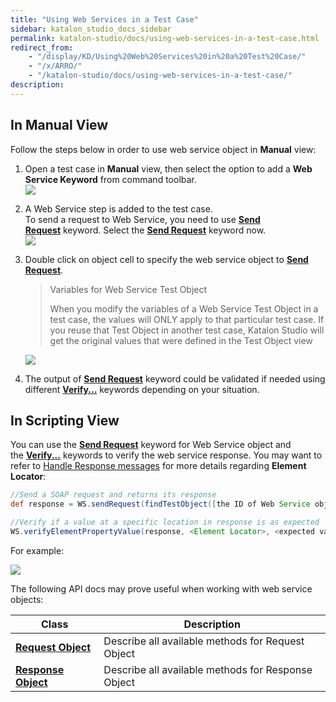 ```yaml
---
title: "Using Web Services in a Test Case" 
sidebar: katalon_studio_docs_sidebar
permalink: katalon-studio/docs/using-web-services-in-a-test-case.html 
redirect_from:
    - "/display/KD/Using%20Web%20Services%20in%20a%20Test%20Case/"
    - "/x/ARRO/"
    - "/katalon-studio/docs/using-web-services-in-a-test-case/"
description: 
---
```

In Manual View
--------------

Follow the steps below in order to use web service object in **Manual** view:

1.  Open a test case in **Manual** view, then select the option to add a **Web Service Keyword** from command toolbar.  
    ![](../../images/katalon-studio/docs/using-web-services-in-a-test-case/image2017-6-30-203A493A48.png)  
      
    
2.  A Web Service step is added to the test case.   
    To send a request to Web Service, you need to use **[Send Request](/display/KD/%5BWS%5D+Send+Request)** keyword. Select the **[Send Request](/display/KD/%5BWS%5D+Send+Request)** keyword now.  
    ![](../../images/katalon-studio/docs/using-web-services-in-a-test-case/image2018-8-23-163A583A44.png)  
      
    
3.  Double click on object cell to specify the web service object to **[Send Request](/display/KD/%5BWS%5D+Send+Request)**.
    
    > Variables for Web Service Test Object
    > 
    > When you modify the variables of a Web Service Test Object in a test case, the values will ONLY apply to that particular test case. If you reuse that Test Object in another test case, Katalon Studio will get the original values that were defined in the Test Object view
    
      
    ![](../../images/katalon-studio/docs/using-web-services-in-a-test-case/image2018-8-23-163A353A40.png)  
      
    
4.  The output of **[Send Request](/display/KD/%5BWS%5D+Send+Request)** keyword could be validated if needed using different **[Verify...](/display/KD/Web+Service)** keywords depending on your situation.  
      
    

In Scripting View
-----------------

You can use the **[Send Request](/display/KD/%5BWS%5D+Send+Request)** keyword for Web Service object and the **[Verify...](/display/KD/Web+Service)** keywords to verify the web service response. You may want to refer to [Handle Response messages](#UsingWebServicesinaTestCase-HandleResponsemessages) for more details regarding **Element Locator**:

```groovy
//Send a SOAP request and returns its response
def response = WS.sendRequest(findTestObject([the ID of Web Service object]))

//Verify if a value at a specific location in response is as expected
WS.verifyElementPropertyValue(response, <Element Locator>, <expected value>)
```

For example:

![](../../images/katalon-studio/docs/using-web-services-in-a-test-case/image2017-2-28-153A203A11.png)

The following API docs may prove useful when working with web service objects:

| Class | Description |
| --- | --- |
| **[Request Object](http://api-docs.katalon.com/studio/v4.6.0.2/api/com/kms/katalon/core/testobject/RequestObject.html)** | Describe all available methods for Request Object |
| **[Response Object](http://api-docs.katalon.com/studio/v4.6.0.2/api/com/kms/katalon/core/testobject/ResponseObject.html)** | Describe all available methods for Response Object |